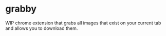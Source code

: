 # grabby
WIP chrome extension that grabs all images that exist on your current tab and allows you to download them.
 
